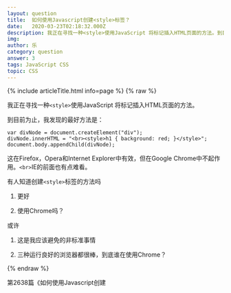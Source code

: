 ```yaml
---
layout: question
title:  如何使用Javascript创建<style>标签？
date:   2020-03-23T02:18:32.000Z
description: 我正在寻找一种<style>使用JavaScript 将标记插入HTML页面的方法。到目前为止，我发现的最好方法是：var divNode = d...
img: 
author: 乐
category: question
answer: 3
tags: JavaScript CSS
topic: CSS
---
```

<div class="article-root">
  <div class="article">
    {% include articleTitle.html info=page %}
    {% raw %}
    <div class="article-content"><p><font style="vertical-align: inherit;"><font style="vertical-align: inherit;">我正在寻找一种</font></font><code>&lt;style&gt;</code><font style="vertical-align: inherit;"><font style="vertical-align: inherit;">使用JavaScript </font><font style="vertical-align: inherit;">将</font><font style="vertical-align: inherit;">标记插入HTML页面的方法。</font></font></p>

<p><font style="vertical-align: inherit;"><font style="vertical-align: inherit;">到目前为止，我发现的最好方法是：</font></font></p>

<pre><code>var divNode = document.createElement("div");<font></font>
divNode.innerHTML = "&lt;br&gt;&lt;style&gt;h1 { background: red; }&lt;/style&gt;";<font></font>
document.body.appendChild(divNode);<font></font>
</code></pre>

<p><font style="vertical-align: inherit;"><font style="vertical-align: inherit;">这在Firefox，Opera和Internet Explorer中有效，但在Google Chrome中不起作用。</font></font><code>&lt;br&gt;</code><font style="vertical-align: inherit;"><font style="vertical-align: inherit;">IE的前面</font><font style="vertical-align: inherit;">也有点难看</font><font style="vertical-align: inherit;">。</font></font></p>

<p><font style="vertical-align: inherit;"><font style="vertical-align: inherit;">有人知道创建</font></font><code>&lt;style&gt;</code><font style="vertical-align: inherit;"><font style="vertical-align: inherit;">标签</font><font style="vertical-align: inherit;">的方法吗</font></font></p>

<ol>
<li><p><font style="vertical-align: inherit;"><font style="vertical-align: inherit;">更好</font></font></p></li>
<li><p><font style="vertical-align: inherit;"><font style="vertical-align: inherit;">使用Chrome吗？</font></font></p></li>
</ol>

<p><font style="vertical-align: inherit;"><font style="vertical-align: inherit;">或许</font></font></p>

<ol>
<li><p><font style="vertical-align: inherit;"><font style="vertical-align: inherit;">这是我应该避免的非标准事情</font></font></p></li>
<li><p><font style="vertical-align: inherit;"><font style="vertical-align: inherit;">三种运行良好的浏览器都很棒，到底谁在使用Chrome？</font></font></p></li>
</ol></div>
    {% endraw %}
  </div>
  <p class="winter_mark">第2638篇《如何使用Javascript创建<style>标签？》来自Winter(https://github.com/aiyld/aiyld.github.io)的站点</p>
  <div class="discuss-wrapper">
    {% include discussTitle.html info=page %}
    {% raw %}
    <div class="discuss-item">
        <div class="discuss-parent">
          <div class="discuss-meta">
            <span class="discuss-user">EvaDavaid</span>
            <span class="discuss-time">2020.03.23</span>
          </div>
          <div class="discuss-comment"><p><font style="vertical-align: inherit;"><font style="vertical-align: inherit;">一切都很好，但是要使styleNode.cssText在由Javascipt创建的节点的IE6中工作，需要在设置cssText之前将节点附加到文档中；</font></font></p>

<p><font style="vertical-align: inherit;"><font style="vertical-align: inherit;">进一步的信息@ </font></font><a href="http://msdn.microsoft.com/en-us/library/ms533698%28VS.85%29.aspx" rel="noreferrer"><font style="vertical-align: inherit;"><font style="vertical-align: inherit;">http://msdn.microsoft.com/en-us/library/ms533698%28VS.85%29.aspx</font></font></a></p></div>
        </div></div><div class="discuss-item">
        <div class="discuss-parent">
          <div class="discuss-meta">
            <span class="discuss-user">卡卡西Near</span>
            <span class="discuss-time">2020.03.23</span>
          </div>
          <div class="discuss-comment"><p><font style="vertical-align: inherit;"><font style="vertical-align: inherit;">你写了：</font></font></p>

<pre><code>var divNode = document.createElement("div");<font></font>
divNode.innerHTML = "&lt;br&gt;&lt;style&gt;h1 { background: red; }&lt;/style&gt;";<font></font>
document.body.appendChild(divNode);<font></font>
</code></pre>

<p><font style="vertical-align: inherit;"><font style="vertical-align: inherit;">为什么不呢？</font></font></p>

<pre><code>var styleNode = document.createElement("style");<font></font>
document.head.appendChild(styleNode);<font></font>
</code></pre>

<p><font style="vertical-align: inherit;"><font style="vertical-align: inherit;">因此，您可以轻松将CSS规则附加到HTML代码：</font></font></p>

<pre><code>styleNode.innerHTML = "h1 { background: red; }\n";<font></font>
styleNode.innerHTML += "h2 { background: green; }\n";<font></font>
</code></pre>

<p><font style="vertical-align: inherit;"><font style="vertical-align: inherit;">...或直接到DOM：</font></font></p>

<pre><code>styleNode.sheet.insertRule("h1 { background: red; }");<font></font>
styleNode.sheet.insertRule("h2 { background: green; }");<font></font>
</code></pre>

<p><font style="vertical-align: inherit;"><font style="vertical-align: inherit;">我希望这可以在除旧版浏览器之外的所有地方使用。</font></font></p>

<p><font style="vertical-align: inherit;"><font style="vertical-align: inherit;">绝对可以在</font><strong><font style="vertical-align: inherit;">2019年</font></strong><font style="vertical-align: inherit;">在Chrome </font></font><strong><font style="vertical-align: inherit;"><font style="vertical-align: inherit;">中使用。</font></font></strong></p></div>
        </div></div><div class="discuss-item">
        <div class="discuss-parent">
          <div class="discuss-meta">
            <span class="discuss-user">DavaidStafan</span>
            <span class="discuss-time">2020.03.23</span>
          </div>
          <div class="discuss-comment"><p><font style="vertical-align: inherit;"><font style="vertical-align: inherit;">一个适用于所有浏览器的示例：</font></font></p>

<pre><code>var ss = document.createElement("link");<font></font>
ss.type = "text/css";<font></font>
ss.rel = "stylesheet";<font></font>
ss.href = "style.css";<font></font>
document.getElementsByTagName("head")[0].appendChild(ss);<font></font>
</code></pre></div>
        </div></div>
    {% endraw %}
  </div>
<div>
